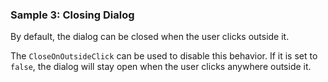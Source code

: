 ### Sample 3: Closing Dialog

By default, the dialog can be closed when the user clicks outside it.

The `CloseOnOutsideClick` can be used to disable this behavior. If it is set to `false`, the dialog will stay open when the user clicks anywhere outside it.
